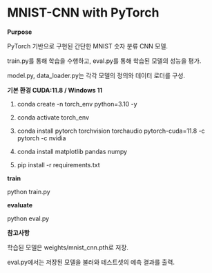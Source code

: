 # MNIST-CNN with PyTorch

**Purpose**  

PyTorch 기반으로 구현된 간단한 MNIST 숫자 분류 CNN 모델.

train.py를 통해 학습을 수행하고, eval.py를 통해 학습된 모델의 성능을 평가.

model.py, data_loader.py는 각각 모델의 정의와 데이터 로더를 구성. 


**기본 환경 CUDA:11.8 / Windows 11**

1. conda create -n torch_env python=3.10 -y

2. conda activate torch_env

3. conda install pytorch torchvision torchaudio pytorch-cuda=11.8 -c pytorch -c nvidia

4. conda install matplotlib pandas numpy

5. pip install -r requirements.txt


**train**

python train.py

**evaluate**

python eval.py


**참고사항**

학습된 모델은 weights/mnist_cnn.pth로 저장.

eval.py에서는 저장된 모델을 불러와 테스트셋의 예측 결과를 출력.
